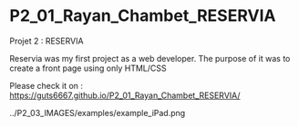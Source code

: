 # P2_01_Rayan_Chambet_RESERVIA
Projet 2 : RESERVIA

Reservia was my first project as a web developer. The purpose of it was to create a front page using only HTML/CSS

Please check it on : https://guts6667.github.io/P2_01_Rayan_Chambet_RESERVIA/


../P2_03_IMAGES/examples/example_iPad.png
